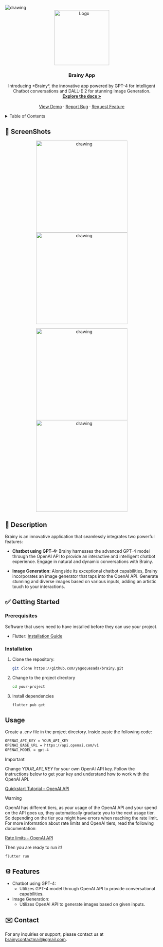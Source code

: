 <a name="readme-top"></a>

<img src="./assets/readme/mockup_app.png" alt="drawing"/>

<br />
<div align="center">
  <a href="https://github.com/yagoquesada/brainy">
    <img src="assets/readme/dibujo_logo_trans.png" alt="Logo" width="180" height="180">
  </a>

<h3 align="center">Brainy App</h3>

  <p align="center">
    Introducing *Brainy*, the innovative app powered by GPT-4 for intelligent Chatbot conversations and DALL-E 2 for stunning Image Generation.
    <br />
    <a href="https://github.com/github_username/repo_name"><strong>Explore the docs »</strong></a>
    <br />
    <br />
    <a href="https://github.com/github_username/repo_name">View Demo</a>
    ·
    <a href="https://github.com/github_username/repo_name/issues">Report Bug</a>
    ·
    <a href="https://github.com/github_username/repo_name/issues">Request Feature</a>
  </p>
</div>

<!-- TABLE OF CONTENTS -->
<details>
  <summary>Table of Contents</summary>
  <ol>
    <li>
      <a href="#about-the-project">About The Project</a>
      <ul>
        <li><a href="#built-with">ScreenShots</a></li>
        <li><a href="#built-with">Built With</a></li>
      </ul>
    </li>
    <li>
      <a href="#getting-started">Getting Started</a>
      <ul>
        <li><a href="#prerequisites">Prerequisites</a></li>
        <li><a href="#installation">Installation</a></li>
      </ul>
    </li>
    <li><a href="#usage">Usage</a></li>
    <li><a href="#roadmap">Roadmap</a></li>
    <li><a href="#contributing">Contributing</a></li>
    <li><a href="#license">License</a></li>
    <li><a href="#contact">Contact</a></li>
    <li><a href="#acknowledgments">Acknowledgments</a></li>
  </ol>
</details>

## 📸 ScreenShots
<p align="center">
  <img src="./assets/readme/landing_screen.png" alt="drawing" width="300"/> <img src="./assets/readme/home_screen_full.png" alt="drawing" width="300"/>
</p>

<p align="center">
  <img src="./assets/readme/chat_screen_full.png" alt="drawing" width="300"/> <img src="./assets/readme/image_generated_screen.png" alt="drawing" width="300"/>
</p>

## 📄 Description
Brainy is an innovative application that seamlessly integrates two powerful features:

- **Chatbot using GPT-4:**
  Brainy harnesses the advanced GPT-4 model through the OpenAI API to provide an interactive and intelligent chatbot experience. Engage in natural and dynamic conversations with Brainy.

- **Image Generation:**
  Alongside its exceptional chatbot capabilities, Brainy incorporates an image generator that taps into the OpenAI API. Generate stunning and diverse images based on various inputs, adding an artistic touch to your interactions.

## ✅ Getting Started 

### Prerequisites

Software that users need to have installed before they can use your project.

- Flutter: [Installation Guide](https://flutter.dev/docs/get-started/install)

### Installation

1. Clone the repository:
   ```bash
   git clone https://github.com/yagoquesada/brainy.git
2. Change to the project directory
   ```bash
   cd your-project
3. Install dependencies
   ```bash
   flutter pub get
   
## Usage

Create a .env file in the project directory. Inside paste the following code:

  ```bash
  OPENAI_API_KEY = YOUR_API_KEY
  OPENAI_BASE_URL = https://api.openai.com/v1
  OPENAI_MODEL = gpt-4
  ```

> [!IMPORTANT]
> Change *YOUR_API_KEY* for your own OpenAI API key. Follow the instructions below to get your key and understand how to work with the OpenAI API.
> 
> [Quickstart Tutorial - OpenAI API](https://platform.openai.com/docs/quickstart?context=python)

> [!WARNING]
> OpenAI has different tiers, as your usage of the OpenAI API and your spend on the API goes up, they automatically graduate you to the next usage tier. So depending on the tier you might have errors when reaching the rate limit. For more information about rate limits and OpenAI tiers, read the following documentation:
> 
> [Rate limits - OpenAI API](https://platform.openai.com/docs/guides/rate-limits)  

Then you are ready to run it!
  ```bash
  flutter run
  ```

## ⚙️ Features
- Chatbot using GPT-4:
  - Utilizes GPT-4 model through OpenAI API to provide conversational capabilities.
- Image Generation:
  - Utilizes OpenAI API to generate images based on given inputs.

## ✉️ Contact
For any inquiries or support, please contact us at brainycontactmail@gmail.com.
